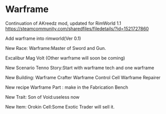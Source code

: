 # Warframe

Continuation of AKreedz mod, updated for RimWorld 1.1
https://steamcommunity.com/sharedfiles/filedetails/?id=1521727860

Add warframe into rimworld(Ver 0.1)

New Race:
Warframe:Master of Sword and Gun.

Excalibur
Mag
Volt
(Other warframe will soon be coming)

New Scenario
Tenno Story:Start with warframe tech and one warframe

New Building:
Warframe Crafter
Warframe Control Cell
Warframe Repairer

New recipe
Warframe Part : make in the Fabrication Bench

New Trait:
Son of Void:useless now

New Item:
Orokin Cell:Some Exotic Trader will sell it.
